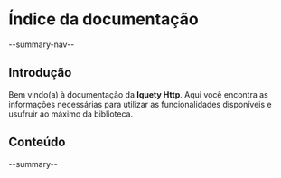 # Índice da documentação

--summary-nav--

## Introdução

Bem vindo(a) à documentação da **Iquety Http**. Aqui você encontra as informações necessárias para utilizar as funcionalidades disponíveis e usufruir ao máximo da biblioteca.

## Conteúdo

--summary--
